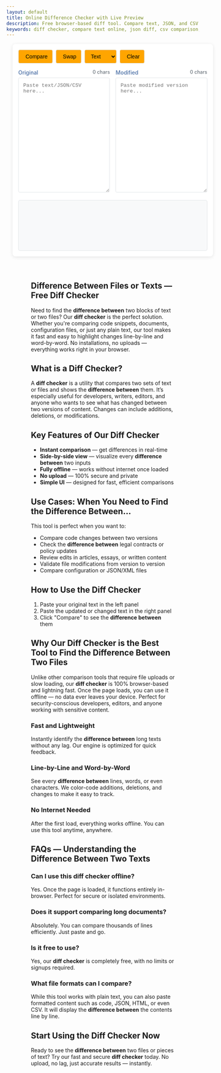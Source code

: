 ```yaml
---
layout: default
title: Online Difference Checker with Live Preview
description: Free browser-based diff tool. Compare text, JSON, and CSV files side-by-side with color-coded differences.
keywords: diff checker, compare text online, json diff, csv comparison, online diff tool, browser-based diff, data comparison
---
```


<div class="diff-container">
    <div class="diff-toolbar">
        <button class="tool-button" id="compare-btn">
            <i class="fas fa-play"></i> Compare
        </button>
        <button class="tool-button" id="swap-btn">
            <i class="fas fa-exchange-alt"></i> Swap
        </button>
        <select class="tool-button" id="mode-select">
            <option value="text">Text</option>
            <option value="json">JSON</option>
            <option value="csv">CSV</option>
        </select>
        <button class="tool-button" id="clear-btn">
            <i class="fas fa-trash"></i> Clear
        </button>
    </div>
    <div class="diff-content">
        <div class="diff-pane">
            <div class="diff-pane-header">
                <span>Original</span>
                <span class="char-count">0 chars</span>
            </div>
            <textarea class="diff-input" id="input-a" placeholder="Paste text/JSON/CSV here..."></textarea>
        </div>    
        <div class="diff-pane">
            <div class="diff-pane-header">
                <span>Modified</span>
                <span class="char-count">0 chars</span>
            </div>
            <textarea class="diff-input" id="input-b" placeholder="Paste modified version here..."></textarea>
        </div>
    </div>
    <div class="diff-results" id="diff-results"></div>
</div>

<script src="/assets/js/diff-checker.js"></script>


<section style="margin: 4rem;">
  <h1>Difference Between Files or Texts — Free Diff Checker</h1>
  <p>
    Need to find the <strong>difference between</strong> two blocks of text or two files? Our <strong>diff checker</strong> is the perfect solution. Whether you're comparing code snippets, documents, configuration files, or just any plain text, our tool makes it fast and easy to highlight changes line-by-line and word-by-word. No installations, no uploads — everything works right in your browser.
  </p>

  <h2>What is a Diff Checker?</h2>
  <p>
    A <strong>diff checker</strong> is a utility that compares two sets of text or files and shows the <strong>difference between</strong> them. It’s especially useful for developers, writers, editors, and anyone who wants to see what has changed between two versions of content. Changes can include additions, deletions, or modifications.
  </p>

  <h2>Key Features of Our Diff Checker</h2>
  <ul>
    <li><strong>Instant comparison</strong> — get differences in real-time</li>
    <li><strong>Side-by-side view</strong> — visualize every <strong>difference between</strong> two inputs</li>
    <li><strong>Fully offline</strong> — works without internet once loaded</li>
    <li><strong>No upload</strong> — 100% secure and private</li>
    <li><strong>Simple UI</strong> — designed for fast, efficient comparisons</li>
  </ul>

  <h2>Use Cases: When You Need to Find the Difference Between...</h2>
  <p>This tool is perfect when you want to:</p>
  <ul>
    <li>Compare code changes between two versions</li>
    <li>Check the <strong>difference between</strong> legal contracts or policy updates</li>
    <li>Review edits in articles, essays, or written content</li>
    <li>Validate file modifications from version to version</li>
    <li>Compare configuration or JSON/XML files</li>
  </ul>

  <h2>How to Use the Diff Checker</h2>
  <ol>
    <li>Paste your original text in the left panel</li>
    <li>Paste the updated or changed text in the right panel</li>
    <li>Click "Compare" to see the <strong>difference between</strong> them</li>
  </ol>

  <h2>Why Our Diff Checker is the Best Tool to Find the Difference Between Two Files</h2>
  <p>
    Unlike other comparison tools that require file uploads or slow loading, our <strong>diff checker</strong> is 100% browser-based and lightning fast. Once the page loads, you can use it offline — no data ever leaves your device. Perfect for security-conscious developers, editors, and anyone working with sensitive content.
  </p>

  <h3>Fast and Lightweight</h3>
  <p>Instantly identify the <strong>difference between</strong> long texts without any lag. Our engine is optimized for quick feedback.</p>

  <h3>Line-by-Line and Word-by-Word</h3>
  <p>See every <strong>difference between</strong> lines, words, or even characters. We color-code additions, deletions, and changes to make it easy to track.</p>

  <h3>No Internet Needed</h3>
  <p>After the first load, everything works offline. You can use this tool anytime, anywhere.</p>

  <h2>FAQs — Understanding the Difference Between Two Texts</h2>

  <h3>Can I use this diff checker offline?</h3>
  <p>Yes. Once the page is loaded, it functions entirely in-browser. Perfect for secure or isolated environments.</p>

  <h3>Does it support comparing long documents?</h3>
  <p>Absolutely. You can compare thousands of lines efficiently. Just paste and go.</p>

  <h3>Is it free to use?</h3>
  <p>Yes, our <strong>diff checker</strong> is completely free, with no limits or signups required.</p>

  <h3>What file formats can I compare?</h3>
  <p>While this tool works with plain text, you can also paste formatted content such as code, JSON, HTML, or even CSV. It will display the <strong>difference between</strong> the contents line by line.</p>

  <h2>Start Using the Diff Checker Now</h2>
  <p>
    Ready to see the <strong>difference between</strong> two files or pieces of text? Try our fast and secure <strong>diff checker</strong> today. No upload, no lag, just accurate results — instantly.
  </p>
</section>

<style>
    .diff-container {
        font-family: -apple-system, BlinkMacSystemFont, sans-serif;
        width: 98%;
        margin: 1rem;
        padding: 15px;
        background: #fff;
        border-radius: 8px;
        box-shadow: 0 2px 10px rgba(0,0,0,0.1);
    }
    
    .diff-toolbar {
        display: flex;
        gap: 8px;
        margin-bottom: 15px;
        flex-wrap: wrap;
    }
    
    .tool-button {
        background: orange;
        border: 1px solid #e1e4e8;
        border-radius: 4px;
        padding: 8px 12px;
        cursor: pointer;
        font-size: 14px;
        display: inline-flex;
        align-items: center;
        gap: 6px;
        max-width: 8rem;
    }
    
    .tool-button:hover {
        background: #e9ecef;
    }
    
    .diff-content {
        display: flex;
        flex-direction: column;
        gap: 15px;
    }
    
    @media (min-width: 768px) {
        .diff-content {
            flex-direction: row;
        }
    }
    
    .diff-pane {
        flex: 1;
        min-width: 0;
    }
    
    .diff-input {
        width: 100%;
        height: 300px;
        padding: 12px;
        border: 1px solid #e1e4e8;
        border-radius: 4px;
        font-family: 'Courier New', monospace;
        resize: vertical;
    }
    
    .diff-pane-header {
        display: flex;
        justify-content: space-between;
        margin-bottom: 5px;
        font-weight: 500;
        color: #4a6fa5;
    }
    
    .char-count {
        color: #6c757d;
        font-size: 0.9em;
    }
    
    .diff-results {
        margin-top: 20px;
        border: 1px solid #e1e4e8;
        border-radius: 4px;
        padding: 15px;
        background: #f8f9fa;
        min-height: 100px;
        max-height: 27rem;
    }
    
    /* Diff highlighting */
    .diff-added {
        background: #e6ffed;
        text-decoration: underline;
    }
    
    .diff-removed {
        background: #ffebe9;
        text-decoration: line-through;
    }
    
    .diff-changed {
        background: #fff8c5;
    }
    </style>